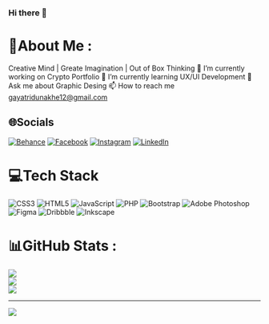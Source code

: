### Hi there 👋

<!--
**GayatriDunakhe/Gayatridunakhe** is a ✨ _special_ ✨ repository because its `README.md` (this file) appears on your GitHub profile.

Here are some ideas to get you started:

- 🔭 I’m currently working on ...
- 🌱 I’m currently learning ...
- 👯 I’m looking to collaborate on ...
- 🤔 I’m looking for help with ...
- 💬 Ask me about ...
- 📫 How to reach me: ...
- 😄 Pronouns: ...
- ⚡ Fun fact: ...
-->
# 💫About Me :
Creative Mind | Greate Imagination | Out of Box Thinking
🔭 I’m currently working on Crypto Portfolio
🌱 I’m currently learning UX/UI Development
💬 Ask me about Graphic Desing
📫 How to reach me gayatridunakhe12@gmail.com


## 🌐Socials
[![Behance](https://img.shields.io/badge/Behance-1769ff?logo=behance&logoColor=white)](https://behance.net/https://www.behance.net/gayatridunakhe) [![Facebook](https://img.shields.io/badge/Facebook-%231877F2.svg?logo=Facebook&logoColor=white)](https://facebook.com/https://www.facebook.com/gayatri.dunakhe/) [![Instagram](https://img.shields.io/badge/Instagram-%23E4405F.svg?logo=Instagram&logoColor=white)](https://instagram.com/https://www.instagram.com/gayatridunakhe/) [![LinkedIn](https://img.shields.io/badge/LinkedIn-%230077B5.svg?logo=linkedin&logoColor=white)](https://linkedin.com/in/https://www.linkedin.com/in/gayatri-dunakhe-6211a7191/) 

# 💻Tech Stack
![CSS3](https://img.shields.io/badge/css3-%231572B6.svg?style=flat&logo=css3&logoColor=white) ![HTML5](https://img.shields.io/badge/html5-%23E34F26.svg?style=flat&logo=html5&logoColor=white) ![JavaScript](https://img.shields.io/badge/javascript-%23323330.svg?style=flat&logo=javascript&logoColor=%23F7DF1E) ![PHP](https://img.shields.io/badge/php-%23777BB4.svg?style=flat&logo=php&logoColor=white) ![Bootstrap](https://img.shields.io/badge/bootstrap-%23563D7C.svg?style=flat&logo=bootstrap&logoColor=white) ![Adobe Photoshop](https://img.shields.io/badge/adobephotoshop-%2331A8FF.svg?style=flat&logo=adobephotoshop&logoColor=white) 	![Figma](https://img.shields.io/badge/figma-%23F24E1E.svg?style=flat&logo=figma&logoColor=white) ![Dribbble](https://img.shields.io/badge/Dribbble-EA4C89?style=flat&logo=dribbble&logoColor=white) ![Inkscape](https://img.shields.io/badge/Inkscape-e0e0e0?style=flat&logo=inkscape&logoColor=080A13)
# 📊GitHub Stats :
![](https://github-readme-stats.vercel.app/api?username=GayatriDunakhe&theme=dark&hide_border=true&include_all_commits=true&count_private=false)<br/>
![](https://github-readme-streak-stats.herokuapp.com/?user=GayatriDunakhe&theme=dark&hide_border=true)<br/>
![](https://github-readme-stats.vercel.app/api/top-langs/?username=GayatriDunakhe&theme=dark&hide_border=true&include_all_commits=true&count_private=false&layout=compact)

---
[![](https://visitcount.itsvg.in/api?id=GayatriDunakhe&icon=4&color=0)](https://visitcount.itsvg.in)
